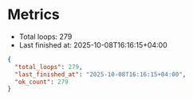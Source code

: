 # Metrics

- Total loops: 279
- Last finished at: 2025-10-08T16:16:15+04:00

```json
{
  "total_loops": 279,
  "last_finished_at": "2025-10-08T16:16:15+04:00",
  "ok_count": 279
}
```
